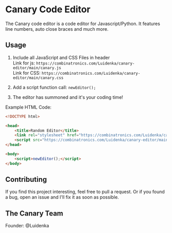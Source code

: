 # Canary Code Editor

The Canary code editor is a code editor for Javascript/Python. It features line numbers, auto close braces and much more.

## Usage

1. Include all JavaScript and CSS Files in header\
Link for js: `https://combinatronics.com/Luidenka/canary-editor/main/canary.js`  
Link for CSS: `https://combinatronics.com/Luidenka/canary-editor/main/canary.css`

2. Add a script function call: `newEditor();`

3. The editor has summoned and it's your coding time!

Example HTML Code:
```html
<!DOCTYPE html>

<head>
    <title>Random Editor</title>
    <link rel="stylesheet" href="https://combinatronics.com/Luidenka/canary-editor/main/canary.css">
    <script src="https://combinatronics.com/Luidenka/canary-editor/main/canary.js"></script>
</head>

<body>
    <script>newEditor();</script>
</body>
```

## Contributing

If you find this project interesting, feel free to pull a request. Or if you found a bug, open an issue and I'll fix it as soon as possible.

## The Canary Team

Founder: @Luidenka